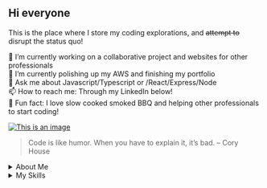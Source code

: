 ## Hi everyone 
This is the place where I store my coding explorations, and ~~attempt to~~ disrupt the status quo!

🔭  I’m currently working on a collaborative project and websites for other professionals  
🌱  I’m currently polishing up my AWS and finishing my portfolio  
💬  Ask me about Javascript/Typescript or /React/Express/Node  
📫  How to reach me: Through my LinkedIn below!  
:meat_on_bone: Fun fact: I love slow cooked smoked BBQ and helping other professionals to start coding!  

[![This is an image](https://camo.githubusercontent.com/a493f6833f99fb3c85788d6d9305e6b7a42b838e5ee5d138fd9a8214a7e77472/68747470733a2f2f696d672e736869656c64732e696f2f62616467652f6c696e6b6564696e2d2532333030373742352e7376673f267374796c653d666f722d7468652d6261646765266c6f676f3d6c696e6b6564696e266c6f676f436f6c6f723d7768697465)](https://www.linkedin.com/in/robertkso/)


>Code is like humor. When you have to explain it, it’s bad. – Cory House

<details>
  <summary>About Me</summary>
  
  </details>
  
<details>
  <summary>My Skills</summary>

<img src="https://user-images.githubusercontent.com/85914248/198156205-daf4f5af-2485-4da7-9065-81d041621f96.svg" height="48" width="48" >
![html5-original-wordmark]()
![javascript-original](https://user-images.githubusercontent.com/85914248/198156069-c55b08f9-c5a4-4edb-93a6-b7bedd0775ba.svg =50x50)
![typescript-original](https://user-images.githubusercontent.com/85914248/198156173-e20ad4fe-6ff5-45b0-9b6c-971e134a3de4.svg =50x50)


</details>
